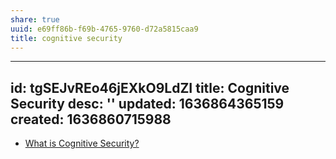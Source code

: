 ```yaml
---
share: true
uuid: e69ff86b-f69b-4765-9760-d72a5815caa9
title: cognitive security
---
```

---
id: tgSEJvREo46jEXkO9LdZI
title: Cognitive Security
desc: ''
updated: 1636864365159
created: 1636860715988
---

* [What is Cognitive Security?](https://www.cogsec.org/what-is-cognitive-security)
